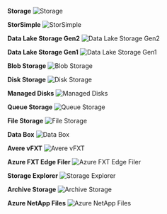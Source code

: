 ﻿**Storage**
![Storage](https://dinowang.github.io/azure-services-icon/Artifacts/Storage/Storage.svg)

**StorSimple**
![StorSimple](https://dinowang.github.io/azure-services-icon/Artifacts/Storage/StorSimple.svg)

**Data Lake Storage Gen2**
![Data Lake Storage Gen2](https://dinowang.github.io/azure-services-icon/Artifacts/Storage/Data+Lake+Storage+Gen2.svg)

**Data Lake Storage Gen1**
![Data Lake Storage Gen1](https://dinowang.github.io/azure-services-icon/Artifacts/Storage/Data+Lake+Storage+Gen1.svg)

**Blob Storage**
![Blob Storage](https://dinowang.github.io/azure-services-icon/Artifacts/Storage/Blob+Storage.svg)

**Disk Storage**
![Disk Storage](https://dinowang.github.io/azure-services-icon/Artifacts/Storage/Disk+Storage.svg)

**Managed Disks**
![Managed Disks](https://dinowang.github.io/azure-services-icon/Artifacts/Storage/Managed+Disks.svg)

**Queue Storage**
![Queue Storage](https://dinowang.github.io/azure-services-icon/Artifacts/Storage/Queue+Storage.svg)

**File Storage**
![File Storage](https://dinowang.github.io/azure-services-icon/Artifacts/Storage/File+Storage.svg)

**Data Box**
![Data Box](https://dinowang.github.io/azure-services-icon/Artifacts/Storage/Data+Box.svg)

**Avere vFXT**
![Avere vFXT](https://dinowang.github.io/azure-services-icon/Artifacts/Storage/Avere+vFXT.svg)

**Azure FXT Edge Filer**
![Azure FXT Edge Filer](https://dinowang.github.io/azure-services-icon/Artifacts/Storage/Azure+FXT+Edge+Filer.svg)

**Storage Explorer**
![Storage Explorer](https://dinowang.github.io/azure-services-icon/Artifacts/Storage/Storage+Explorer.svg)

**Archive Storage**
![Archive Storage](https://dinowang.github.io/azure-services-icon/Artifacts/Storage/Archive+Storage.svg)

**Azure NetApp Files**
![Azure NetApp Files](https://dinowang.github.io/azure-services-icon/Artifacts/Storage/Azure+NetApp+Files.svg)


